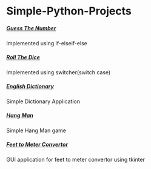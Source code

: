# Simple-Python-Projects
##### [Guess The Number](https://github.com/karxth/Simple-Python-Projects/blob/master/Guess_The_Number.py)
Implemented using if-elseif-else
##### [Roll The Dice](https://github.com/karxth/Simple-Python-Projects/blob/master/Roll_the_dice) 
Implemented using switcher(switch case)
##### [English Dictionary](https://github.com/karxth/Simple-Python-Projects/tree/master/EnglishDictionary)
Simple Dictionary Application
##### [Hang Man](https://github.com/karxth/Simple-Python-Projects/tree/master/HangMan)
Simple Hang Man game 
##### [Feet to Meter Convertor](https://github.com/karxth/Simple-Python-Projects/tree/master/HangMan)
GUI application for feet to meter convertor using tkinter

